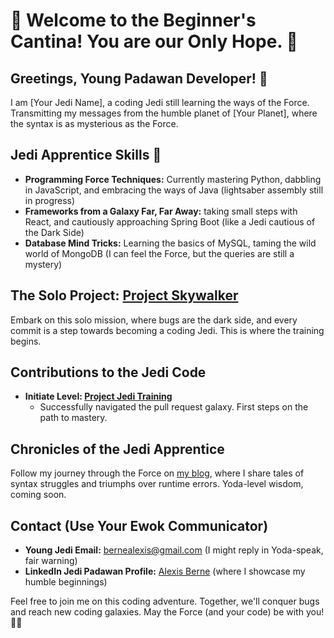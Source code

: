 # 🚀 Welcome to the Beginner's Cantina! You are our Only Hope. 🌌

## Greetings, Young Padawan Developer! 👋
I am [Your Jedi Name], a coding Jedi still learning the ways of the Force. Transmitting my messages from the humble planet of [Your Planet], where the syntax is as mysterious as the Force.

## Jedi Apprentice Skills 🚦
- **Programming Force Techniques:** Currently mastering Python, dabbling in JavaScript, and embracing the ways of Java (lightsaber assembly still in progress)
- **Frameworks from a Galaxy Far, Far Away:** taking small steps with React, and cautiously approaching Spring Boot (like a Jedi cautious of the Dark Side)
- **Database Mind Tricks:** Learning the basics of MySQL, taming the wild world of MongoDB (I can feel the Force, but the queries are still a mystery)

## The Solo Project: [Project Skywalker](https://github.com/Krashmazy/MdpGen/blob/1346c3c71c6e76e4e29cf22f5108c15c38bbfa77/src/PasswordGeneratorGUI.java)
Embark on this solo mission, where bugs are the dark side, and every commit is a step towards becoming a coding Jedi. This is where the training begins.

## Contributions to the Jedi Code
- **Initiate Level: [Project Jedi Training](link_to_your_first_contribution)**
  - Successfully navigated the pull request galaxy. First steps on the path to mastery.

## Chronicles of the Jedi Apprentice
Follow my journey through the Force on [my blog](https://5minactus.fr/), where I share tales of syntax struggles and triumphs over runtime errors. Yoda-level wisdom, coming soon.

## Contact (Use Your Ewok Communicator)
- **Young Jedi Email:** bernealexis@gmail.com (I might reply in Yoda-speak, fair warning)
- **LinkedIn Jedi Padawan Profile:** [Alexis Berne](https://www.linkedin.com/in/alexis-berne-626558128/) (where I showcase my humble beginnings)

Feel free to join me on this coding adventure. Together, we'll conquer bugs and reach new coding galaxies. May the Force (and your code) be with you! 🌌✨
